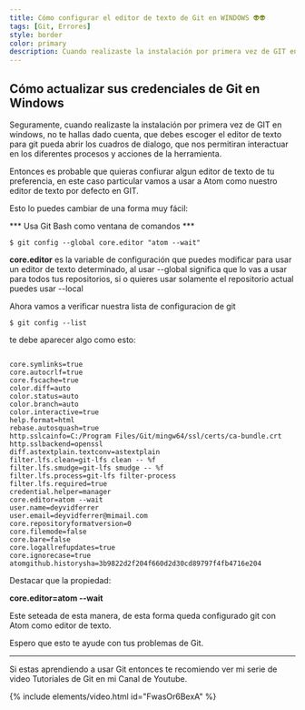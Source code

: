 ```yaml
---
title: Cómo configurar el editor de texto de Git en WINDOWS 👽👽
tags: [Git, Errores]
style: border
color: primary
description: Cuando realizaste la instalación por primera vez de GIT en windows, es posible que no te hallas fijado en el editor de texto que elegiste.
---
```


## Cómo actualizar sus credenciales de Git en Windows

Seguramente, cuando realizaste la instalación por primera vez de GIT en windows, no te hallas dado cuenta, que debes escoger el editor de texto para git pueda abrir los cuadros de dialogo, que nos permitiran interactuar en los diferentes procesos y acciones de la herramienta.

Entonces es probable que quieras confiurar algun editor de texto de tu preferencia, en este caso particular vamos a usar a Atom como nuestro editor de texto por defecto en GIT.

Esto lo puedes cambiar de una forma muy fácil:  

*** Usa Git Bash como ventana de comandos ***

```terminal
$ git config --global core.editor "atom --wait"
```

**core.editor** es la variable de configuración que puedes modificar para usar un editor de texto determinado, al usar --global significa que lo vas a usar para todos tus repositorios, si o quieres usar solamente el repositorio actual puedes usar --local

Ahora vamos a verificar nuestra lista de configuracion de git

```terminal
$ git config --list
```

te debe aparecer algo como esto:

```terminal

core.symlinks=true
core.autocrlf=true
core.fscache=true
color.diff=auto
color.status=auto
color.branch=auto
color.interactive=true
help.format=html
rebase.autosquash=true
http.sslcainfo=C:/Program Files/Git/mingw64/ssl/certs/ca-bundle.crt
http.sslbackend=openssl
diff.astextplain.textconv=astextplain
filter.lfs.clean=git-lfs clean -- %f
filter.lfs.smudge=git-lfs smudge -- %f
filter.lfs.process=git-lfs filter-process
filter.lfs.required=true
credential.helper=manager
core.editor=atom --wait
user.name=deyvidferrer
user.email=deyvidferrer@mimail.com
core.repositoryformatversion=0
core.filemode=false
core.bare=false
core.logallrefupdates=true
core.ignorecase=true
atomgithub.historysha=3b9822d2f204f660d2d30cd89797f4fb4716e204

```

Destacar que la propiedad:

**core.editor=atom --wait**

Este seteada de esta manera, de esta forma queda configurado git con Atom como editor de texto.

Espero que esto te ayude con tus problemas de Git.

------------------------

Si estas aprendiendo a usar Git entonces te recomiendo ver mi serie de video Tutoriales de Git en mi Canal de Youtube.

{% include elements/video.html id="FwasOr6BexA" %}
